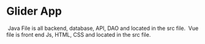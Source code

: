 # Glider App 
​
Java File is all backend, database, API, DAO and located in the src file. 
​
Vue file is front end Js, HTML, CSS and located in the src file. 


